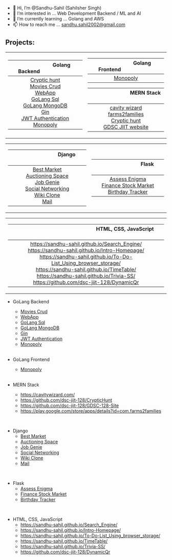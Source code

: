 - 👋 Hi, I’m @Sandhu-Sahil  (Sahilsher Singh)
- 👀 I’m interested in ... Web Development Backend / ML and AI
- 🌱 I’m currently learning ... Golang and AWS
- 📫 How to reach me ... sandhu.sahil2002@gmail.com

## Projects:

<div>
<table>
  <tr>
  <td align="center">

| &emsp; &emsp; &emsp; &emsp; &emsp; Golang Backend &emsp; &emsp; &emsp; &emsp; &emsp; |
| :------------: |
| [Cryptic hunt](https://github.com/dsc-jiit-128/CrypticHunt) <br> [Movies Crud](https://github.com/Sandhu-Sahil/movies-crud-GoLang) <br>  [WebApp](https://github.com/Sandhu-Sahil/Go-WebApp-Handling) <br>  [GoLang Sql](https://github.com/Sandhu-Sahil/GoLang-Database) <br>  [GoLang MongoDB](https://github.com/Sandhu-Sahil/MongoDb-GoLang) <br>  [Gin](https://github.com/Sandhu-Sahil/Gin-Mongodb) <br>  [JWT Authentication](https://github.com/Sandhu-Sahil/jwt-Golang) <br>  [Monopoly](https://github.com/Sandhu-Sahil/Monopoly-Golang-Backend) <br> | 

  </td>
  <td align="center">

| &emsp; &emsp; &emsp; &emsp; &emsp; Golang Frontend &emsp; &emsp; &emsp; &emsp; &emsp; |
| :-------------: | 
| [Monopoly](https://github.com/Sandhu-Sahil/Monopoly-Golang-Frontend) <br> | 

| &emsp; &emsp; &emsp; &emsp; &emsp; &emsp; MERN Stack &emsp; &emsp; &emsp; &emsp; &emsp; &emsp; | 
| :---------------: |
| [cavity wizard](https://cavitywizard.com/) <br> [farms2families](https://play.google.com/store/apps/details?id=com.farms2families) <br> [Cryptic hunt](https://github.com/dsc-jiit-128/CrypticHunt) <br> [GDSC JIIT website](https://github.com/dsc-jiit-128/GDSC-128-Site) <br> |

  </td>
  </tr>
</table>
</div>

<div>
<table> 
  <tr>
  <td align="center">

| &emsp; &emsp; &emsp; &emsp; &emsp; &emsp; &emsp; Django &emsp; &emsp; &emsp; &emsp; &emsp; &emsp; &emsp; |
| :------------: |
| [Best Market](https://github.com/Sandhu-Sahil/GDSC-supermarket) <br> [Auctioning Space](https://github.com/Sandhu-Sahil/Auctioning_Space) <br> [Job Genie](https://github.com/Sandhu-Sahil/Job-Genie) <br> [Social Networking](https://github.com/Sandhu-Sahil/Social_Networking_Website) <br> [Wiki Clone](https://github.com/Sandhu-Sahil/Encyclopedia-WIKI) <br> [Mail](https://github.com/Sandhu-Sahil/SS-Mails) <br> |

  </td>
  <td align="center">

| &emsp; &emsp; &emsp; &emsp; &emsp; &emsp; &emsp; Flask &emsp; &emsp; &emsp; &emsp; &emsp; &emsp; &emsp; |
| :------------: |
| [Assess Enigma](https://github.com/Sandhu-Sahil/Assess_ENIGMA_......_Harvard_University) <br> [Finance Stock Market](https://github.com/Sandhu-Sahil/CS50x2021_Harvard_University/tree/master/Week-09%20%20Flask%2C%20Ajax%2C%20JSON/Finance%2C%20Stock%20Market) <br> [Birthday Tracker](https://github.com/Sandhu-Sahil/CS50x2021_Harvard_University/tree/master/Week-09%20%20Flask%2C%20Ajax%2C%20JSON/Birthday%20Database%20Tracker) <br> |

  </td>
  </tr>
</table>
</div>

<div>
<table>
  <tr>
    <td>

| &emsp; &emsp; &emsp; &emsp; &emsp; &emsp; &emsp; &emsp; &emsp; &emsp; &emsp; &emsp; &emsp; HTML, CSS, JavaScript &emsp; &emsp; &emsp; &emsp; &emsp; &emsp; &emsp; &emsp; &emsp; &emsp; &emsp; &emsp; &emsp; |
| :------------: |
| https://sandhu-sahil.github.io/Search_Engine/ <br> https://sandhu-sahil.github.io/Intro-Homepage/ <br> https://sandhu-sahil.github.io/To-Do-List_Using_browser_storage/ <br> https://sandhu-sahil.github.io/TimeTable/ <br> https://sandhu-sahil.github.io/Trivia-SS/ <br> https://github.com/dsc-jiit-128/DynamicQr <br> |

   </td>
  </tr> 
</table>
</div>

- GoLang Backend
  - [Movies Crud](https://github.com/Sandhu-Sahil/movies-crud-GoLang)
  - [WebApp](https://github.com/Sandhu-Sahil/Go-WebApp-Handling)
  - [GoLang Sql](https://github.com/Sandhu-Sahil/GoLang-Database)
  - [GoLang MongoDB](https://github.com/Sandhu-Sahil/MongoDb-GoLang)
  - [Gin](https://github.com/Sandhu-Sahil/Gin-Mongodb)
  - [JWT Authentication](https://github.com/Sandhu-Sahil/jwt-Golang)
  - [Monopoly](https://github.com/Sandhu-Sahil/Monopoly-Golang-Backend)
  <br>
  
- GoLang Frontend 
  - [Monopoly](https://github.com/Sandhu-Sahil/Monopoly-Golang-Frontend)
  <br>
  
- MERN Stack
  - https://cavitywizard.com/
  - https://github.com/dsc-jiit-128/CrypticHunt
  - https://github.com/dsc-jiit-128/GDSC-128-Site
  - https://play.google.com/store/apps/details?id=com.farms2families
 <br>

- Django
  - [Best Market](https://github.com/Sandhu-Sahil/GDSC-supermarket)
  - [Auctioning Space](https://github.com/Sandhu-Sahil/Auctioning_Space)
  - [Job Genie](https://github.com/Sandhu-Sahil/Job-Genie)
  - [Social Networking](https://github.com/Sandhu-Sahil/Social_Networking_Website)
  - [Wiki Clone](https://github.com/Sandhu-Sahil/Encyclopedia-WIKI)
  - [Mail](https://github.com/Sandhu-Sahil/SS-Mails)
<br>

- Flask
  - [Assess Enigma](https://github.com/Sandhu-Sahil/Assess_ENIGMA_......_Harvard_University)
  - [Finance Stock Market](https://github.com/Sandhu-Sahil/CS50x2021_Harvard_University/tree/master/Week-09%20%20Flask%2C%20Ajax%2C%20JSON/Finance%2C%20Stock%20Market)
  - [Birthday Tracker](https://github.com/Sandhu-Sahil/CS50x2021_Harvard_University/tree/master/Week-09%20%20Flask%2C%20Ajax%2C%20JSON/Birthday%20Database%20Tracker)
<br>

- HTML, CSS, JavaScript
  - https://sandhu-sahil.github.io/Search_Engine/
  - https://sandhu-sahil.github.io/Intro-Homepage/
  - https://sandhu-sahil.github.io/To-Do-List_Using_browser_storage/
  - https://sandhu-sahil.github.io/TimeTable/
  - https://sandhu-sahil.github.io/Trivia-SS/
  - https://github.com/dsc-jiit-128/DynamicQr
<br>

<!-- 💞️ I’m looking to collaborate on ...->


<!---
Sandhu-Sahil/Sandhu-Sahil is a ✨ special ✨ repository because its `README.md` (this file) appears on your GitHub profile.
You can click the Preview link to take a look at your changes.
--->
